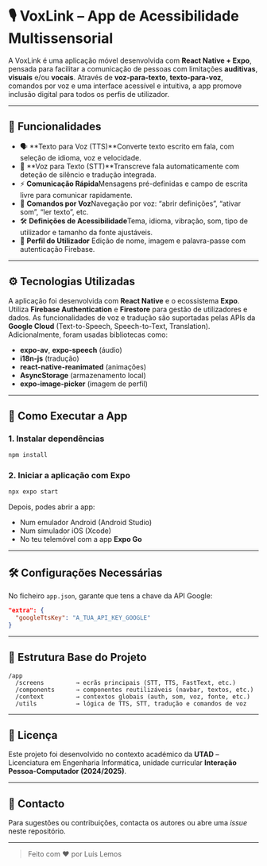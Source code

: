 # 🎙️ VoxLink – App de Acessibilidade Multissensorial

A VoxLink é uma aplicação móvel desenvolvida com **React Native + Expo**, pensada para facilitar a comunicação de pessoas com limitações **auditivas**, **visuais** e/ou **vocais**. Através de **voz-para-texto**, **texto-para-voz**, comandos por voz e uma interface acessível e intuitiva, a app promove inclusão digital para todos os perfis de utilizador.

---

## 📱 Funcionalidades

- 🗣️ **Texto para Voz (TTS)**Converte texto escrito em fala, com seleção de idioma, voz e velocidade.
- 🎤 **Voz para Texto (STT)**Transcreve fala automaticamente com deteção de silêncio e tradução integrada.
- ⚡ **Comunicação Rápida**Mensagens pré-definidas e campo de escrita livre para comunicar rapidamente.
- 🧠 **Comandos por Voz**Navegação por voz: “abrir definições”, “ativar som”, “ler texto”, etc.
- 🛠️ **Definições de Acessibilidade**Tema, idioma, vibração, som, tipo de utilizador e tamanho da fonte ajustáveis.
- 👤 **Perfil do Utilizador**
  Edição de nome, imagem e palavra-passe com autenticação Firebase.

---

## ⚙️ Tecnologias Utilizadas

A aplicação foi desenvolvida com **React Native** e o ecossistema **Expo**. Utiliza **Firebase Authentication** e **Firestore** para gestão de utilizadores e dados. As funcionalidades de voz e tradução são suportadas pelas APIs da **Google Cloud** (Text-to-Speech, Speech-to-Text, Translation). Adicionalmente, foram usadas bibliotecas como:

- **expo-av**, **expo-speech** (áudio)
- **i18n-js** (tradução)
- **react-native-reanimated** (animações)
- **AsyncStorage** (armazenamento local)
- **expo-image-picker** (imagem de perfil)

---

## 🚀 Como Executar a App

### 1. Instalar dependências

```bash
npm install
```

### 2. Iniciar a aplicação com Expo

```bash
npx expo start
```

Depois, podes abrir a app:

- Num emulador Android (Android Studio)
- Num simulador iOS (Xcode)
- No teu telemóvel com a app **Expo Go**

---

## 🛠️ Configurações Necessárias

No ficheiro `app.json`, garante que tens a chave da API Google:

```json
"extra": {
  "googleTtsKey": "A_TUA_API_KEY_GOOGLE"
}
```

---

## 📂 Estrutura Base do Projeto

```
/app
  /screens         → ecrãs principais (STT, TTS, FastText, etc.)
  /components      → componentes reutilizáveis (navbar, textos, etc.)
  /context         → contextos globais (auth, som, voz, fonte, etc.)
  /utils           → lógica de TTS, STT, tradução e comandos de voz
```

---

## 📄 Licença

Este projeto foi desenvolvido no contexto académico da **UTAD** – Licenciatura em Engenharia Informática, unidade curricular **Interação Pessoa-Computador (2024/2025)**.

---

## 💬 Contacto

Para sugestões ou contribuições, contacta os autores ou abre uma _issue_ neste repositório.

---

> Feito com ❤️ por  Luís Lemos
